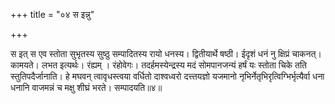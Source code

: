 +++
title = "०४ स इन्नु"

+++

स इत् स एव स्तोता सुभृतस्य सुष्ठु सम्पादितस्य रायो धनस्य। द्वितीयार्थे षष्ठी। ईदृशं धनं नु क्षिप्रं चाकनत्। कामयते। लभत इत्यर्थः। रंह्यम् । रंहोवेगः। तदर्हमस्येन्द्रस्य मदं सोमपानजन्यं हर्षं यः स्तोता चिके तति स्तुतिपदैर्जानाति। हे मघवन् त्वावृधस्त्वया वर्धितो दाश्वध्वरो दत्त्तयज्ञो यजमानो नृभिर्नेतृभिरृत्विग्भिर्भृत्यैर्वा धना धनानि वाजमन्नं च मक्षु शीघ्रं भरते। सम्पादयति॥४॥